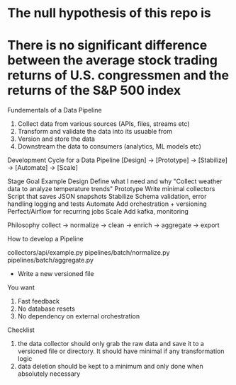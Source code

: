 # The null hypothesis of this repo is
# There is no significant difference between the average stock trading returns of U.S. congressmen and the returns of the S&P 500 index

Fundementals of a Data Pipeline
1. Collect data from various sources (APIs, files, streams etc)
2. Transform and validate the data into its usuable from
3. Version and store the data
4. Downstream the data to consumers (analytics, ML models etc)

Development Cycle for a Data Pipeline
[Design] → [Prototype] → [Stabilize] → [Automate] → [Scale]

Stage       Goal                                Example
Design      Define what I need and why          "Collect weather data to analyze temperature trends"
Prototype   Write minimal collectors            Script that saves JSON snapshots
Stabilize   Schema validation, error handling   logging and tests
Automate    Add orchestration + versioning      Perfect/Airflow for recurring jobs
Scale       Add kafka, monitoring

Philosophy
collect → normalize → clean → enrich → aggregate → export

How to develop a Pipeline

collectors/api/example.py
pipelines/batch/normalize.py
pipelines/batch/aggregate.py

- Write a new versioned file

You want 
1. Fast feedback
2. No database resets
3. No dependency on external orchestration

Checklist
1. the data collector should only grab the raw data and save it to a versioned file or directory. It should have minimal if any transformation logic
2. data deletion should be kept to a minimum and only done when absolutely necessary